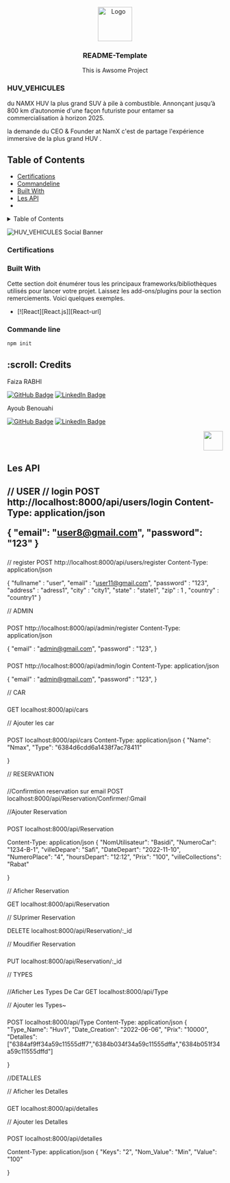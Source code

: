 

<p id="start" align="center"></p>
<!-- PROJECT LOGO -->

<div align="center">
  <a >
    <img src="https://www.namx-hydrogen.com/svg/logo-namx.svg" alt="Logo" style="background-color= red !important;"  width="80" height="80">
  </a>

  <h3 align="center">README-Template</h3>

  <p align="center">
  This is Awsome Project
  </p>
</div>



### HUV_VEHICULES

du NAMX HUV la plus grand SUV à pile à combustible. Annonçant jusqu’à 800 km d’autonomie d'une façon futuriste pour entamer sa commercialisation à horizon 2025.

la demande du CEO & Founder at NamX c'est de partage l'expérience immersive de la plus grand HUV .

## Table of Contents

- [Certifications](#certifications)
- [Commandeline](#commandeline)
- [Built With](#built)
- [Les API](#API)
- <!-- TABLE OF CONTENTS -->
<details>
  <summary>Table of Contents</summary>
  <ol>
        <li>
      <a href="#certifications">certifications</a>
        </li>
        <li>
          <a href="#commandeline">commandeline</a>
      </li>
      <li>
        <a href="#built">built</a>
      </li>
      <li>
        <a href="#API">API</a>
      </li>
    </ol>
 </details>
 
![HUV_VEHICULES Social Banner](https://www.namx-hydrogen.com/img/home/suv-hydrogene-1920w.webp)



### Certifications



### Built With
Cette section doit énumérer tous les principaux frameworks/bibliothèques utilisés pour lancer votre projet. Laissez les add-ons/plugins pour la section remerciements. Voici quelques exemples.

* [![React][React.js]][React-url]

### Commande line 
```sh
npm init
```







<h2 id="credits"> :scroll: Credits</h2>

Faiza RABHI

[![GitHub Badge](https://img.shields.io/badge/GitHub-100000?style=for-the-badge&logo=github&logoColor=white)](https://github.com/Faizarabhi)
[![LinkedIn Badge](https://img.shields.io/badge/LinkedIn-0077B5?style=for-the-badge&logo=linkedin&logoColor=white)](https://www.linkedin.com/in/faiza-rabhi/)




Ayoub Benouahi

[![GitHub Badge](https://img.shields.io/badge/GitHub-100000?style=for-the-badge&logo=github&logoColor=white)](https://github.com/Benouahi1)
[![LinkedIn Badge](https://img.shields.io/badge/LinkedIn-0077B5?style=for-the-badge&logo=linkedin&logoColor=white)](https://www.linkedin.com/in/benouahi-ayoub-642542236/)
<p align="right"><a href="#start"><img width="45rem" src="https://raw.githubusercontent.com/xnbox/DeepfakeHTTP/main/img/top.png"></a></p>



<h2 id="API">Les API<h2>




// USER
// login
POST http://localhost:8000/api/users/login
Content-Type: application/json

{
    "email": "user8@gmail.com",
    "password": "123"
}


###
// register
POST http://localhost:8000/api/users/register
Content-Type: application/json

{
    "fullname" : "user",
    "email" : "user11@gmail.com",
    "password" : "123",
    "address" : "adress1",
    "city" : "city1",
    "state" : "state1",
    "zip" : 1 ,
    "country" : "country1"
}


// ADMIN
###
POST http://localhost:8000/api/admin/register
Content-Type: application/json

{
    "email" : "admin@gmail.com",
    "password" : "123",
}

###
POST http://localhost:8000/api/admin/login
Content-Type: application/json

{
    "email" : "admin@gmail.com",
    "password" : "123",
}



// CAR 
###
GET localhost:8000/api/cars


// Ajouter les car
###
POST localhost:8000/api/cars
Content-Type: application/json
{
     "Name": "Nmax",
   "Type": "6384d6cdd6a1438f7ac78411"
   
}

// RESERVATION
###
//Confirmtion reservation sur email
POST localhost:8000/api/Reservation/Confirmer/:Gmail


//Ajouter Reservation 
###

POST localhost:8000/api/Reservation

Content-Type: application/json
{
        "NomUtilisateur": "Basidi",
        "NumeroCar": "1234-B-1",
        "villeDepare": "Safi",
        "DateDepart": "2022-11-10",
        "NumeroPlace": "4",
        "hoursDepart": "12:12",
        "Prix": "100",
        "villeCollections": "Rabat"

}

// Aficher Reservation

GET localhost:8000/api/Reservation

// SUprimer Reservation

DELETE localhost:8000/api/Reservation/:_id 


// Moudifier Reservation    
###
PUT localhost:8000/api/Reservation/:_id


// TYPES

###
//Aficher Les Types De Car
GET localhost:8000/api/Type

// Ajouter les Types~
###
POST localhost:8000/api/Type
Content-Type: application/json
{
     "Type_Name": "Huv1",
   "Date_Creation": "2022-06-06",
   "Prix": "10000",
   "Detalles":["6384af9ff34a59c11555dff7","6384b034f34a59c11555dffa","6384b051f34a59c11555dffd"]
   
}



//DETALLES

// Aficher les Detalles
###
GET localhost:8000/api/detalles


// Ajouter les Detalles
###

POST localhost:8000/api/detalles

Content-Type: application/json
{
     "Keys": "2",
   "Nom_Value": "Min",
   "Value": "100"
   
}
